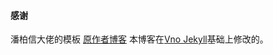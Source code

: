 

#### 感谢   
潘柏信大佬的模板     [原作者博客](http://baixin.io) 
本博客在[Vno Jekyll](https://github.com/onevcat/vno-jekyll)基础上修改的。  
